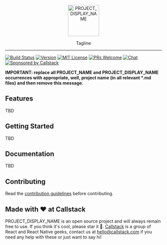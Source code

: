 <p align="center">
  <img alt="PROJECT_DISPLAY_NAME" src="docs/assets/images/logo.svg?sanitize=true" height="100">
</p>
<p align="center">
  Tagline
</p>

---

[![Build Status][build-badge]][build]
[![Version][version-badge]][package]
[![MIT License][license-badge]][license]
[![PRs Welcome][prs-welcome-badge]][prs-welcome]
[![Chat][chat-badge]][chat]
[![Sponsored by Callstack][callstack-badge]][callstack]

**IMPORTANT: replace all PROJECT_NAME and PROJECT_DISPLAY_NAME occurrences with appropriate, well, project name (in all relevant \*.md files) and then remove this message.**

## Features

TBD

## Getting Started

TBD

## Documentation

TBD

## Contributing

Read the [contribution guidelines](/CONTRIBUTING.md) before contributing.

## Made with ❤️ at Callstack

PROJECT_DISPLAY_NAME is an open source project and will always remain free to use. If you think it's cool, please star it 🌟. [Callstack](https://callstack.com/?utm_source=github.com&utm_medium=referral&utm_campaign=PROJECT_NAME&utm_term=readme-with-love
) is a group of React and React Native geeks, contact us at [hello@callstack.com](mailto:hello@callstack.com) if you need any help with these or just want to say hi!

<!-- badges -->

[build-badge]: https://img.shields.io/circleci/project/github/callstack/PROJECT_NAME/master.svg?style=flat-square
[build]: https://circleci.com/gh/callstack/PROJECT_NAME
[version-badge]: https://img.shields.io/npm/v/PROJECT_NAME.svg?style=flat-square
[package]: https://www.npmjs.com/package/PROJECT_NAME
[license-badge]: https://img.shields.io/npm/l/PROJECT_NAME.svg?style=flat-square
[license]: https://opensource.org/licenses/MIT
[prs-welcome-badge]: https://img.shields.io/badge/PRs-welcome-brightgreen.svg?style=flat-square
[prs-welcome]: http://makeapullrequest.com
[chat-badge]: https://img.shields.io/discord/426714625279524876.svg?style=flat-square&colorB=758ED3
[chat]: https://discord.gg/zwR2Cdh
[callstack-badge]: https://callstack.com/images/callstack-badge.svg
[callstack]: https://callstack.com/open-source/?utm_source=github.com&utm_medium=referral&utm_campaign=PROJECT_NAME&utm_term=readme-badge
